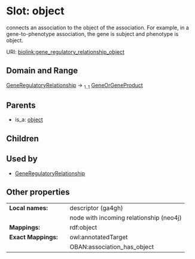 
# Slot: object


connects an association to the object of the association. For example, in a gene-to-phenotype association, the gene is subject and phenotype is object.

URI: [biolink:gene_regulatory_relationship_object](https://w3id.org/biolink/vocab/gene_regulatory_relationship_object)


## Domain and Range

[GeneRegulatoryRelationship](GeneRegulatoryRelationship.md) &#8594;  <sub>1..1</sub> [GeneOrGeneProduct](GeneOrGeneProduct.md)

## Parents

 *  is_a: [object](object.md)

## Children


## Used by

 * [GeneRegulatoryRelationship](GeneRegulatoryRelationship.md)

## Other properties

|  |  |  |
| --- | --- | --- |
| **Local names:** | | descriptor (ga4gh) |
|  | | node with incoming relationship (neo4j) |
| **Mappings:** | | rdf:object |
| **Exact Mappings:** | | owl:annotatedTarget |
|  | | OBAN:association_has_object |

